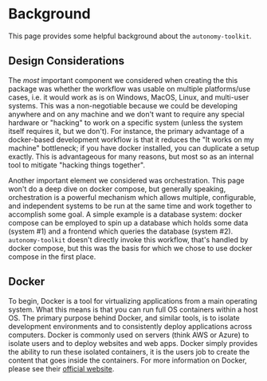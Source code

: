 # Background

This page provides some helpful background about the `autonomy-toolkit`.

## Design Considerations

The _most_ important component we considered when creating the this package was whether the workflow was usable on multiple platforms/use cases, i.e. it would work as is on Windows, MacOS, Linux, and multi-user systems. This was a non-negotiable because we could be developing anywhere and on any machine and we don't want to require any special hardware or "hacking" to work on a specific system (unless the system itself requires it, but we don't). For instance, the primary advantage of a docker-based development workflow is that it reduces the "It works on my machine" bottleneck; if you have docker installed, you can duplicate a setup exactly. This is advantageous for many reasons, but most so as an internal tool to mitigate "hacking things together".

Another important element we considered was orchestration. This page won't do a deep dive on docker compose, but generally speaking, orchestration is a powerful mechanism which allows multiple, configurable, and independent systems to be run at the same time and work together to accomplish some goal. A simple example is a database system: docker compose can be employed to spin up a database which holds some data (system #1) and a frontend which queries the database (system #2). `autonomy-toolkit` doesn't directly invoke this workflow, that's handled by docker compose, but this was the basis for which we chose to use docker compose in the first place.

## Docker

To begin, Docker is a tool for virtualizing applications from a main operating system. What this means is that you can run full OS containers within a host OS. The primary purpose behind Docker, and similar tools, is to isolate development environments and to consistently deploy applications across computers. Docker is commonly used on servers (think AWS or Azure) to isolate users and to deploy websites and web apps. Docker simply provides the ability to run these isolated containers, it is the users job to create the content that goes inside the containers. For more information on Docker, please see their [official website](https://www.docker.com/).
